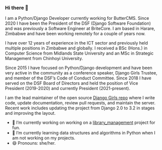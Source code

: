 ### Hi there 👋

I am a Python/Django Developer currently working for ButterCMS. Since 2020 I have been the President of the DSF (Django Software Foundation) and was previously a Software Engineer at BriteCore. I am based in Harare, Zimbabwe and have been working remotely for a couple of years now.

I have over 12 years of experience in the ICT sector and previously held multiple positions in Zimbabwe and globally. I received a BSc (Hons.) in Computer Science from Midlands State University and an MSc in Strategic Management from Chinhoyi University.

Since 2015 I have focused on Python/Django development and have been very active in the community as a conference speaker, Django Girls Trustee, and member of the DSF’s Code of Conduct Committee. Since 2018 I have served on the DSF Board of Directors and held the position of Vice President (2019-2020) and currently President (2021-present).

I am the lead maintainer of the open source [Django Girls repo](https://github.com/DjangoGirls/djangogirls) where I write code, update documentation, review pull requests, and maintain the server. Recent work includes updating the project from Django 2.0 to 3.2 in stages and improving the layout.


- 🔭 I’m currently working on working on a [library_management](https://github.com/amakarudze/library_management) project for fun.
- 🌱 I’m currently learning data structures and algorithms in Python when I am not working on my projects.
- 😄 Pronouns: she/her.

<!--
**amakarudze/amakarudze** is a ✨ _special_ ✨ repository because its `README.md` (this file) appears on your GitHub profile. 

Here are some ideas to get you started:

- 🔭 I’m currently working on ...
- 🌱 I’m currently learning ...
- 👯 I’m looking to collaborate on ...
- 🤔 I’m looking for help with ...
- 💬 Ask me about ...
- 📫 How to reach me: ...
- 😄 Pronouns: ...
- ⚡ Fun fact: ...
-->
